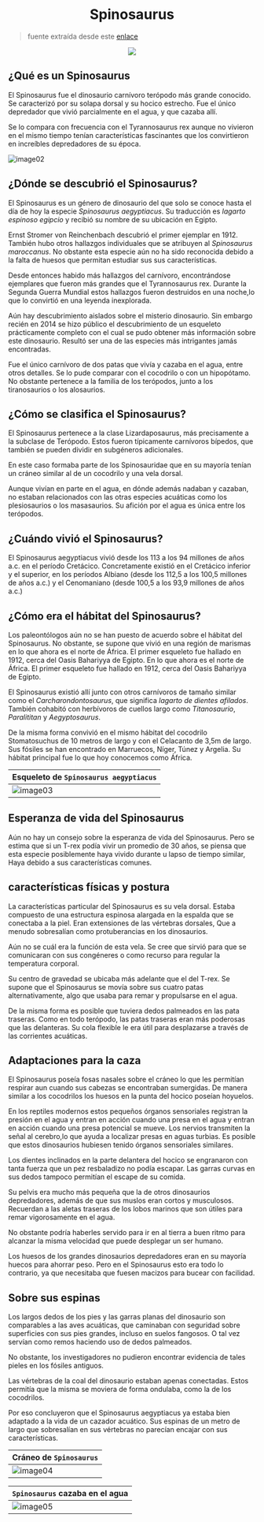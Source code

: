 <h1 align="center">Spinosaurus</h1>

> fuente extraída desde este [enlace](https://www.mundoprimaria.com/dinosaurios/tipos-de-dinosaurios-y-nombres-especies/spinosaurus)

<p align="center"><img src="./assets/image01.png"></p>

## ¿Qué es un Spinosaurus

El Spinosaurus fue el dinosaurio carnívoro terópodo más grande conocido. Se caracterizó por su solapa dorsal y su hocico estrecho. Fue el único depredador que vivió parcialmente en el agua, y que cazaba allí.

Se lo compara con frecuencia con el Tyrannosaurus rex aunque no vivieron en el mismo tiempo tenían características fascinantes que los convirtieron en increíbles depredadores de su época.

![image02](./assets/image02.png)

## ¿Dónde se descubrió el Spinosaurus?

El Spinosaurus es un género de dinosaurio del que solo se conoce hasta el día de hoy la especie _Spinosaurus aegyptiacus_. Su traducción es _lagarto espinoso egipcio_ y recibió su nombre de su ubicación en Egipto.

Ernst Stromer von Reinchenbach descubrió el primer ejemplar en 1912. También hubo otros hallazgos individuales que se atribuyen al _Spinosaurus maroccanus_. No obstante esta especie aún no ha sido reconocida debido a la falta de huesos que permitan estudiar sus sus características.

Desde entonces habido más hallazgos del carnívoro, encontrándose ejemplares que fueron más grandes que el Tyrannosaurus rex. Durante la Segunda Guerra Mundial estos hallazgos fueron destruidos en una noche,lo que lo convirtió en una leyenda inexplorada.

Aún hay descubrimiento aislados sobre el misterio dinosaurio. Sin embargo recién en 2014 se hizo público el descubrimiento de un esqueleto prácticamente completo con el cual se pudo obtener más información sobre este dinosaurio. Resultó ser una de las especies más intrigantes jamás encontradas.

Fue el único carnívoro de dos patas que vivía y cazaba en el agua, entre otros detalles. Se lo pude comparar con el cocodrilo o con un hipopótamo. No obstante pertenece a la familia de los terópodos, junto a los tiranosaurios o los alosaurios.

## ¿Cómo se clasifica el Spinosaurus?

El Spinosaurus pertenece a la clase Lizardaposaurus, más precisamente a la subclase de Terópodo. Estos fueron típicamente carnívoros bípedos, que también se pueden dividir en subgéneros adicionales.

En este caso formaba parte de los Spinosauridae que en su mayoría tenían un cráneo similar al de un cocodrilo y una vela dorsal.

Aunque vivían en parte en el agua, en dónde además nadaban y cazaban, no estaban relacionados con las otras especies acuáticas como los plesiosaurios o los masasaurios. Su afición por el agua es única entre los terópodos.

## ¿Cuándo vivió el Spinosaurus?

El Spinosaurus aegyptiacus vivió desde los 113 a los 94 millones de años a.c. en el período Cretácico. Concretamente existió en el Cretácico inferior y el superior, en los períodos Albiano (desde los 112,5 a los 100,5 millones de años a.c.) y el Cenomaniano (desde 100,5 a los 93,9 millones de años a.c.)

## ¿Cómo era el hábitat del Spinosaurus?

Los paleontólogos aún no se han puesto de acuerdo sobre el hábitat del Spinosaurus. No obstante, se supone que vivió en una región de marismas en lo que ahora es el norte de África. El primer esqueleto fue hallado en 1912, cerca del Oasis Bahariyya de Egipto. En lo que ahora es el norte de África. El primer esqueleto fue hallado en 1912, cerca del Oasis Bahariyya de Egipto.

El Spinosaurus existió allí junto con otros carnívoros de tamaño similar como el _Carcharondontosaurus_, que significa _lagarto de dientes afilados_. También cohabitó con herbívoros de cuellos largo como _Titanosaurio_, _Paralititan_ y _Aegyptosaurus_.

De la misma forma convivió en el mismo hábitat del cocodrilo Stomatosuchus de 10 metros de largo y con el Celacanto de 3,5m de largo. Sus fósiles se han encontrado en Marruecos, Níger, Túnez y Argelia. Su hábitat principal fue lo que hoy conocemos como África.

| Esqueleto de `Spinosaurus aegyptiacus` |
| -------------------------------------- |
| ![image03](./assets/image03.png)       |

## Esperanza de vida del Spinosaurus

Aún no hay un consejo sobre la esperanza de vida del Spinosaurus. Pero se estima que si un T-rex podía vivir un promedio de 30 años, se piensa que esta especie posiblemente haya vivido durante u lapso de tiempo similar, Haya debido a sus características comunes.

## características físicas y postura

La características particular del Spinosaurus es su vela dorsal. Estaba compuesto de una estructura espinosa alargada en la espalda que se conectaba a la piel. Eran extensiones de las vértebras dorsales, Que a menudo sobresalían como protuberancias en los dinosaurios.

Aún no se cuál era la función de esta vela. Se cree que sirvió para que se comunicaran con sus congéneres o como recurso para regular la temperatura corporal.

Su centro de gravedad se ubicaba más adelante que el del T-rex. Se supone que el Spinosaurus se movía sobre sus cuatro patas alternativamente, algo que usaba para remar y propulsarse en el agua.

De la misma forma es posible que tuviera dedos palmeados en las pata traseras. Como en todo terópodo, las patas traseras eran más poderosas que las delanteras. Su cola flexible le era útil para desplazarse a través de las corrientes acuáticas.

## Adaptaciones para la caza

El Spinosaurus poseía fosas nasales sobre el cráneo lo que les permitían respirar aun cuando sus cabezas se encontraban sumergidas. De manera similar a los cocodrilos los huesos en la punta del hocico poseían hoyuelos.

En los reptiles modernos estos pequeños órganos sensoriales registran la presión en el agua y entran en acción cuando una presa en el agua y entran en acción cuando una presa potencial se mueve. Los nervios transmiten la señal al cerebro,lo que ayuda a localizar presas en aguas turbias. Es posible que estos dinosaurios hubiesen tenido órganos sensoriales similares.

Los dientes inclinados en la parte delantera del hocico se engranaron con tanta fuerza que un pez resbaladizo no podía escapar. Las garras curvas en sus dedos tampoco permitían el escape de su comida.

Su pelvis era mucho más pequeña que la de otros dinosaurios depredadores, además de que sus muslos eran cortos y musculosos. Recuerdan a las aletas traseras de los lobos marinos que son útiles para remar vigorosamente en el agua.

No obstante podría haberles servido para ir en al tierra a buen ritmo para alcanzar la misma velocidad que puede desplegar un ser humano.

Los huesos de los grandes dinosaurios depredadores eran en su mayoría huecos para ahorrar peso. Pero en el Spinosaurus esto era todo lo contrario, ya que necesitaba que fuesen macizos para bucear con facilidad.

## Sobre sus espinas

Los largos dedos de los pies y las garras planas del dinosaurio son comparables a las aves acuáticas, que caminaban con seguridad sobre superficies con sus pies grandes, incluso en suelos fangosos. O tal vez servían como remos haciendo uso de dedos palmeados.

No obstante, los investigadores no pudieron encontrar evidencia de tales pieles en los fósiles antiguos.

Las vértebras de la coal del dinosaurio estaban apenas conectadas. Estos permitía que la misma se moviera de forma ondulaba, como la de los cocodrilos.

Por eso concluyeron que el Spinosaurus aegyptiacus ya estaba bien adaptado a la vida de un cazador acuático. Sus espinas de un metro de largo que sobresalían en sus vértebras no parecían encajar con sus características.

| Cráneo de `Spinosaurus`          |
| -------------------------------- |
| ![image04](./assets/image04.png) |

| `Spinosaurus` cazaba en el agua  |
| -------------------------------- |
| ![image05](./assets/image05.png) |
